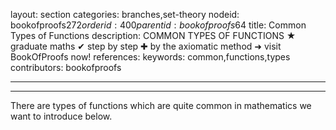 layout: section
categories: branches,set-theory
nodeid: bookofproofs$272
orderid: 400
parentid: bookofproofs$64
title: Common Types of Functions
description: COMMON TYPES OF FUNCTIONS &#9733; graduate maths &#10004; step by step &#10010; by the axiomatic method &#10140; visit BookOfProofs now!
references: 
keywords: common,functions,types
contributors: bookofproofs

---


---

There are types of functions which are quite common in mathematics we want to introduce below.
